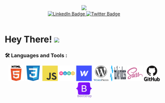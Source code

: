 <div id="header" align="center">
  <img src="https://media.giphy.com/media/3kPDmoWdBpQPNhCnUG/giphy.gif" width="200"/>
</div>


<div id="badges" align="center">
  <a href="https://www.linkedin.com/in/mudassir-nawaz/">
    <img src="https://img.shields.io/badge/LinkedIn-blue?style=for-the-badge&logo=linkedin&logoColor=white" alt="LinkedIn Badge"/>
  </a>
  <!--
  <a href="">
    <img src="https://img.shields.io/badge/YouTube-red?style=for-the-badge&logo=youtube&logoColor=white" alt="Youtube Badge"/>
  </a>-->
  <a href="https://twitter.com/MudassirNawazJ1">
    <img src="https://img.shields.io/badge/Twitter-blue?style=for-the-badge&logo=twitter&logoColor=white" alt="Twitter Badge"/>
  </a>
</div>

<img src="https://komarev.com/ghpvc/?username=Mudassir-Nawaz&style=flat-square&color=blue" alt=""/>

<h1>
  Hey There!
  <img src="https://media.giphy.com/media/hvRJCLFzcasrR4ia7z/giphy.gif" width="30px"/>
</h1>

### :hammer_and_wrench: Languages and Tools :
<div align="center">
  <img src="https://github.com/devicons/devicon/blob/master/icons/html5/html5-original-wordmark.svg" width="50px" height="50px" />
  <img src="https://github.com/devicons/devicon/blob/master/icons/css3/css3-original.svg" width="50px" height="50px" />
  <img src="https://github.com/devicons/devicon/blob/master/icons/javascript/javascript-original.svg" width="50px" height="50px" /> 
  <img src="https://github.com/devicons/devicon/blob/master/icons/hugo/hugo-original-wordmark.svg" width="50px" height="50px" />
  <img src="https://github.com/devicons/devicon/blob/master/icons/webflow/webflow-original.svg" width="50px" height="50px" />
  <img src="https://github.com/devicons/devicon/blob/master/icons/wordpress/wordpress-original.svg" width="50px" height="50px" />
  <img src="https://github.com/devicons/devicon/blob/master/icons/tailwindcss/tailwindcss-original-wordmark.svg" width="50px" height="50px" />
  <img src="https://github.com/devicons/devicon/blob/master/icons/sass/sass-original.svg" width="50px" height="50px" />
  <img src="https://github.com/devicons/devicon/blob/master/icons/github/github-original-wordmark.svg" width="50px" height="50px" />
  <img src="https://github.com/devicons/devicon/blob/master/icons/bootstrap/bootstrap-original-wordmark.svg" width="50px" height="50px" />  
</div>

<!--
**Mudassir-Nawaz/Mudassir-Nawaz** is a ✨ _special_ ✨ repository because its `README.md` (this file) appears on your GitHub profile.

Here are some ideas to get you started:

- 🔭 I’m currently working on ...
- 🌱 I’m currently learning ...
- 👯 I’m looking to collaborate on ...
- 🤔 I’m looking for help with ...
- 💬 Ask me about ...
- 📫 How to reach me: ...
- 😄 Pronouns: ...
- ⚡ Fun fact: ...
-->
